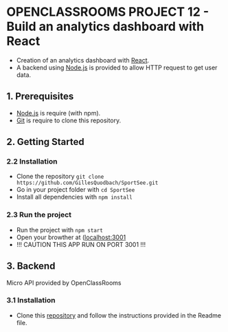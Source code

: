 # OPENCLASSROOMS PROJECT 12 - Build an analytics dashboard with React

- Creation of an analytics dashboard with [React](https://reactjs.org/).
- A backend using [Node.js](https://nodejs.org/en/) is provided to allow HTTP request to get user data.

## 1. Prerequisites

- [Node.js](https://nodejs.org/en/) is require (with npm).
- [Git](https://git-scm.com/) is require to clone this repository.

## 2. Getting Started

### 2.2 Installation

- Clone the repository `git clone https://github.com/GillesQuodbach/SportSee.git`
- Go in your project folder with `cd SportSee`
- Install all dependencies with `npm install`

### 2.3 Run the project

- Run the project with `npm start`
- Open your browther at ([localhost:3001](http://localhost:3001/)
- !!! CAUTION THIS APP RUN ON PORT 3001 !!!

## 3. Backend

Micro API provided by OpenClassRooms

### 3.1 Installation

- Clone this [repository](https://github.com/OpenClassrooms-Student-Center/P9-front-end-dashboard) and follow the instructions provided in the Readme file.
